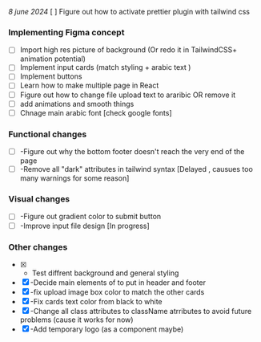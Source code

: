 *8 june 2024*
[ ] Figure out how to activate prettier plugin with tailwind css
### Implementing Figma concept
- [ ] Import high res picture of background (Or redo it in TailwindCSS+ animation potential)
- [ ] Implement input cards (match styling + arabic text )
- [ ]  Implement buttons
- [ ] Learn how to make multiple page in React
- [ ] Figure out how to change file upload text to araribic OR remove it
- [ ] add animations and smooth things
- [ ] Chnage main arabic font [check google fonts]

### Functional changes
- [ ] -Figure out why the bottom footer doesn't reach the very end of the page
- [ ] -Remove all "dark" attributes in tailwind syntax [Delayed , causues too many warnings for some reason]
### Visual changes
- [ ] -Figure out gradient color to submit button
- [ ] -Improve input file design [In progress]

### Other changes

- [x] - Test diffrent background and general styling 
- [x] -Decide main elements of to put in header and footer
- [x] -fix upload image box color to match the other cards
- [x] -Fix cards text color from black to white
- [x] -Change all class attributes to className atrributes to avoid future problems (cause it works for now)
- [x] -Add temporary logo (as a component maybe)
